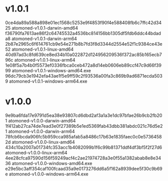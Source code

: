 # v1.0.1

0ce4da89a588a898e01ec1568c5253e9f4853f90f4e588408fb6c7ffc42d3425  atomoned-v1.0.1-darwin-amd64
f36790fa7613ae86f2c64745532a4536bc814156bb1305df5fdb6ddc44bdada8  atomoned-v1.0.1-darwin-arm64
2b87e2965c6f614761cb9e54e271b8b7fd3f8d3344d2554e52f1c9384ce43e52  atomoned-v1.0.1-linux-amd64
40d97ad3c8fd639ce8ed34b10a022872d124956209536f372ac85b165ecb796c  atomoned-v1.0.1-linux-arm64
1e08f5a7b4b0f5573ef0336fbca0ceb472a8d14eb0606eb89ccf47c9d66f3999  atomoned-v1.0.1-windows-amd64.exe
96dc79cb3e1942efa43ae1f5e9ff59c2f93536a00fa3c869b9ad6871ecda5039  atomoned-v1.0.1-windows-arm64.exe

# v1.0.0

9e9ba6fda17e9791d5ea38e93807cd6dbd2af3a1a3e1dc97bfae26b9cb2fb201  atomoned-v1.0.0-darwin-amd64
1f412ab27ca74de7ead3e0f27389b5e1ed5369fab43dbb381abdc021c76d5e21  atomoned-v1.0.0-darwin-arm64
78fcb6bcda906fc5b959cca985afab5a8486c17b63e1835faec0c0e57364582d  atomoned-v1.0.0-linux-amd64
434c10a2007a01734fc353acc1b4082099b1f6c99b81371ddf4df3bf5f2f27d6  atomoned-v1.0.0-linux-arm64
4ee28cfca97590d156f59249acf4c2ae21974728a3e0f55a1382abab8e8e3436  atomoned-v1.0.0-windows-amd64.exe
e29e5bc3aff354caf100fcaad35a9e0173276dd6a5f162a8939dee5f30c9b69e  atomoned-v1.0.0-windows-arm64.exe
